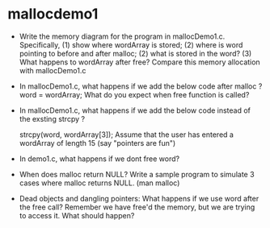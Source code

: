 # mallocdemo1

* Write the memory diagram for the program in mallocDemo1.c. Specifically, (1) show where wordArray is stored; (2) where is word pointing to before and after malloc; (2) what is stored in the word? (3) What happens to wordArray after free? Compare this memory allocation with mallocDemo1.c

* In mallocDemo1.c, what happens if we add the below code after malloc ?
    word = wordArray;
    What do you expect when free function is called?

* In mallocDemo1.c, what happens if we add the below code instead of the exsting strcpy ?

    strcpy(word, wordArray[3]);
    Assume that the user has entered a wordArray of length 15 (say "pointers are fun")
* In demo1.c, what happens if we dont free word?

* When does malloc return NULL? Write a sample program to simulate 3 cases where malloc returns NULL. (man malloc)

* Dead objects and dangling pointers: What happens if we use word after the free call? Remember we have free'd the memory, but we are trying to access it. What should happen?
